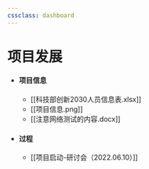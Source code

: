 ```yaml
---
cssclass: dashboard
---
```


# 项目发展
- #### 项目信息
	- [[科技部创新2030人员信息表.xlsx]]
	- [[项目信息.png]]
	- [[注意网络测试的内容.docx]]
- #### 过程
	- [[项目启动-研讨会（2022.06.10）]]
